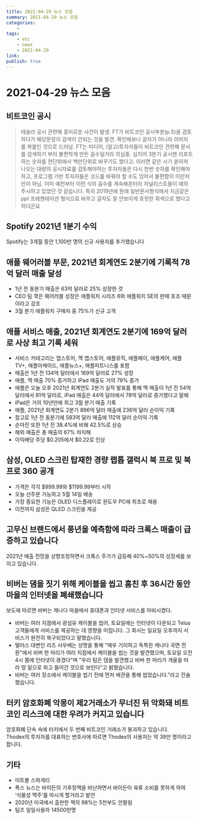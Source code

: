 ```yaml
---
title: 2021-04-29 뉴스 모음
summary: 2021-04-29 뉴스 모음
categories:
    - 
tags:
    - etc
    - news
    - 2021-04-29
link: 
publish: true
---
```


# 2021-04-29 뉴스 모음

## 비트코인 공시

> 테슬라 공시 관련해 흥미로운 사건이 발생. FT가 비트코인 공시부분(p.5)을 검토하다가 해당문장이 검색이 안되는 것을 발견. 확인해보니 글자가 아니라 이미지를 복붙인 것으로 드러남. FT는 미디어, (알고)투자자들이 비트코인 관련해 문서를 검색하기 부러 불편학게 만든 꼼수일거라 의심중.
> 심지어 3분기 공시땐 리포트하는 숫자를 천단위에서 백만단위로 바꾸기도 했다고. 이러면 같은 시기 쏟아져나오는 대량의 공시자료를 검토해야하는 투자자들은 다시 한번 숫자를 확인해야 하고, 프로그램 기반 투자자들은 코드를 바꿔야 할 수도 있어서 불편함이 이만저만이 아님.
> 이미 예전부터 이런 식의 꼼수를 계속해온터라 저널리스트들이 예의주시하고 있었던 것 같습니다.  특히 2019년에 원래 일반문서형식에서 지금같은 ppt 프레젠테이션 형식으로 바꾸고 글자도 잘 안보이게 흐릿한 회색으로 했다고 하더군요

## Spotify 2021년 1분기 수익

Spotify는 3개월 동안 1,100만 명의 신규 사용자를 추가했습니다

## 애플 웨어러블 부문, 2021년 회계연도 2분기에 기록적 78억 달러 매출 달성

- 1년 전 동분기 매출은 63억 달러로 25% 성장한 것
- CEO 팀 쿡은 웨어러블 성장은 애플워치 시리즈 6와 애플워치 SE의 판매 호조 때문이라고 강조
- 3월 분기 애플워치 구매자 중 75%가 신규 고객

## 애플 서비스 매출, 2021년 회계연도 2분기에 169억 달러로 사상 최고 기록 세워

- 서비스 카테고리는 앱스토어, 맥 앱스토어, 애플뮤직, 애플페이, 애플케어, 애플TV+, 애플아케이드, 애플뉴스+, 애플피트니스를 포함
- 매출은 1년 전 134억 달러에서 169억 달러로 27% 성장
- 애플, 맥 매출 70% 증가하고 iPad 매출도 거의 79% 증가
- 애플은 오늘 오후 2021년 회계연도 2분기 실적 발표를 통해 맥 매출이 1년 전 54억 달러에서 91억 달러로, iPad 매출은 44억 달러에서 78억 달러로 증가했다고 말해
- iPad은 거의 10년만에 최고 3월 분기 매출 기록
- 애플, 2021년 회계연도 2분기 896억 달러 매출에 236억 달러 순이익 기록
- 참고로 1년 전 동분기에 583억 달러 매출에 112억 달러 순이익 기록
- 순마진 또한 1년 전 38.4%에 비해 42.5%로 상승
- 해외 매출은 총 매출의 67% 차지해
- 이익배당 주당 $0.205에서 $0.22로 인상

## 삼성, OLED 스크린 탑재한 경량 랩톱 갤럭시 북 프로 및 북 프로 360 공개

- 가격은 각각 $999.99와 $1199.99부터 시작
- 오늘 선주문 가능하고 5월 14일 배송
- 가장 중요한 기능은 OLED 디스플레이로 윈도우 PC에 최초로 채용
- 이전까지 삼성은 QLED 스크린을 제공

## 고무신 브랜드에서 풍년을 예측함에 따라 크록스 매출이 급증하고 있습니다

2021년 매출 전망을 상향조정하면서 크록스 주가가 급등해 40%~50%의 성장세를 보이고 있습니다.

## 비버는 댐을 짓기 위해 케이블을 씹고 훔친 후 36시간 동안 마을의 인터넷을 폐쇄했습니다

보도에 따르면 비버는 캐나다 마을에서 휴대폰과 인터넷 서비스를 마비시켰다.

- 비버는 여러 지점에서 광섬유 케이블을 씹어, 토요일에는 인터넷이 다운되고 Telus 고객들에게 서비스를 제공하는 데 영향을 미칩니다. 그 회사는 일요일 오후까지 서비스가 완전히 복구되었다고 말했습니다.
- 텔러스 대변인 리즈 사우베는 성명을 통해 "매우 기이하고 독특한 캐나다 국면 전환"에서 비버 한 마리가 여러 지점에서 케이블을 씹는 것을 발견했으며, 토요일 오전 4시 쯤에 인터넷이 끊겼다"며 "우리 팀은 댐을 발견했고 비버 한 마리가 개울을 따라 땅 밑으로 파고 들어간 것으로 보인다"고 밝혔습니다.
- 비버는 여러 장소에서 케이블을 씹기 전에 먼저 배관을 통해 씹었습니다."라고 진술했습니다.

## 터키 암호화폐 악몽이 제2거래소가 무너진 뒤 악화돼 비트코인 리스크에 대한 우려가 커지고 있습니다

암호화폐 단속 속에 터키에서 두 번째 비트코인 거래소가 붕괴하고 있습니다.  
Thodex의 투자자를 대표하는 변호사에 따르면 Thodex의 사용자는 약 39만 명이라고 합니다.

## 기타

- 미트볼 스파게티
- 폭스 뉴스는 바이든의 기후정책을 비난하면서 바이든이 육류 소비를 못하게 하여 ‘식물성 맥주’를 마시게 할거라고 발언
- 2020년 미국에서 출판한 책의 98%는 5천부도 안팔림
- 팀즈 일일사용자 14500만명
